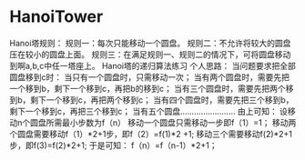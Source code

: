 # HanoiTower
Hanoi塔规则：
规则一：每次只能移动一个圆盘。
规则二：不允许将较大的圆盘压在较小的圆盘上面。
规则三：在满足规则一、规则二的情况下，可将圆盘移动到啊a,b,c中任一塔座上。
Hanoi塔的递归算法练习
个人思路：
     当问题要求把全部圆盘移到c时：
         当只有一个圆盘时，只需移动一次；
         当有两个圆盘时，需要先把一个移到b，剩下一个移到c，再把b的移到c；
         当有三个圆盘时，需要先把两个移到b，剩下一个移到c，再把两个移到c；
         当有四个圆盘时，需要先把三个移到b，剩下一个移到c，再把三个移到c；
         当有五个圆盘........................
     由上可知：
         设移动n个圆盘所需最小步数为f（n）
         移动一个圆盘只需移动一步即f（1）=1；
         移动两个圆盘需要移动f（1）*2+1步，即f（2）=f(1)*2 +1;
         移动三个需要移动f(2)*2+1步，即f(3)=f(2)*2+1;
         于是可知：
                 f（n）=f（n-1）*2+1；

